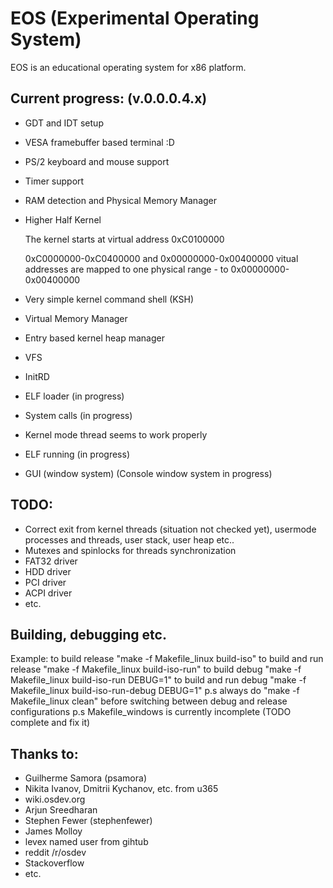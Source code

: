 # EOS (Experimental Operating System)

EOS is an educational operating system for x86 platform. 

Current progress: (v.0.0.0.4.x)
----------------

- GDT and IDT setup
- VESA framebuffer based terminal :D
- PS/2 keyboard and mouse support
- Timer support
- RAM detection and Physical Memory Manager
- Higher Half Kernel

  The kernel starts at virtual address 0xC0100000

  0xC0000000-0xC0400000 and 0x00000000-0x00400000 vitual addresses are mapped to one physical range - to 0x00000000-0x00400000
- Very simple kernel command shell (KSH)
- Virtual Memory Manager
- Entry based kernel heap manager
- VFS
- InitRD
- ELF loader (in progress)
- System calls (in progress)
- Kernel mode thread seems to work properly
- ELF running (in progress)
- GUI (window system) (Console window system in progress)

TODO:
----

- Correct exit from kernel threads (situation not checked yet), usermode processes and threads, user stack, user heap etc..
- Mutexes and spinlocks for threads synchronization
- FAT32 driver
- HDD driver
- PCI driver
- ACPI driver
- etc.

Building, debugging etc.
------------------------

Example: to build release "make -f Makefile_linux build-iso"
to build and run release "make -f Makefile_linux build-iso-run"
to build debug "make -f Makefile_linux build-iso-run DEBUG=1"
to build and run debug "make -f Makefile_linux build-iso-run-debug DEBUG=1"
p.s always do "make -f Makefile_linux clean" before switching between debug and release configurations
p.s Makefile_windows is currently incomplete (TODO complete and fix it)

Thanks to:
---------

- Guilherme Samora (psamora)
- Nikita Ivanov, Dmitrii Kychanov, etc. from u365
- wiki.osdev.org
- Arjun Sreedharan
- Stephen Fewer (stephenfewer)
- James Molloy
- levex named user from gihtub
- reddit /r/osdev
- Stackoverflow
- etc.
